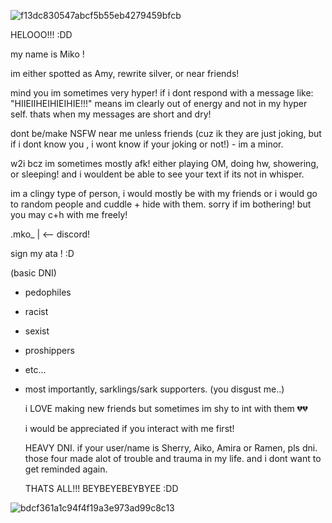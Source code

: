 ![f13dc830547abcf5b55eb4279459bfcb](https://github.com/user-attachments/assets/aa4c0120-78d3-45be-bcd4-2741ba88c277)


HELOOO!!! :DD  

 my name is Miko ! 

  im either spotted as Amy, rewrite silver, or near friends!  

   mind you im sometimes very hyper! if i dont respond with a message like: "HIIEIIHEIHIEIHIE!!!" means im clearly out of energy and not in my hyper self. thats when my messages are short and dry!  

  dont be/make NSFW near me unless friends (cuz ik they are just joking, but if i dont know you , i wont know if your joking or not!) - im a minor.   

  w2i bcz im sometimes mostly afk! either playing OM, doing hw, showering, or sleeping! and i wouldent be able to see your text if its not in whisper.  

   im a clingy type of person, i would mostly be with my friends or i would go to random people and cuddle + hide with them. sorry if im bothering! but you may c+h with me freely!       

   .mko_ | <-- discord!  

   sign my ata ! :D

  (basic DNI) 
   - pedophiles  
   - racist  
   - sexist
   - proshippers
   - etc...  
   - most importantly, sarklings/sark supporters. (you disgust me..)


        i LOVE making new friends but sometimes im shy to int with them 💔💔 

        i would be appreciated if you interact with me first! 


       HEAVY DNI.
      if your user/name is Sherry, Aiko, Amira or Ramen, pls dni. those four made alot of trouble and trauma in my life. and i dont want to get reminded again. 


     THATS ALL!!! BEYBEYEBEYBYEE :DD  


       
   ![bdcf361a1c94f4f19a3e973ad99c8c13](https://github.com/user-attachments/assets/256acc44-40de-4877-a31c-4e6d7939c6b7)
